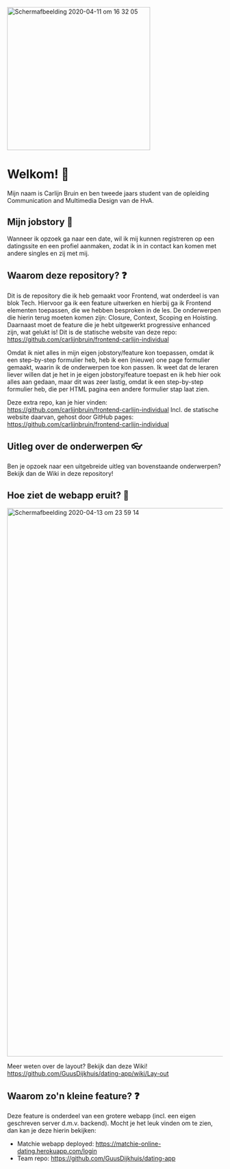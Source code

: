 <img width="334" alt="Schermafbeelding 2020-04-11 om 16 32 05" src="https://user-images.githubusercontent.com/59669604/79046567-0ac29000-7c12-11ea-9d2d-f5a44a348ca5.png">

# Welkom! :wave:

Mijn naam is Carlijn Bruin en ben tweede jaars student van de opleiding Communication and Multimedia Design van de HvA.

## Mijn jobstory :briefcase:

Wanneer ik opzoek ga naar een date, wil ik mij kunnen registreren op een datingssite en een profiel aanmaken, zodat ik in in contact kan komen met andere singles en zij met mij.

## Waarom deze repository? :question:

Dit is de repository die ik heb gemaakt voor Frontend, wat onderdeel is van blok Tech. Hiervoor ga ik een feature uitwerken en hierbij ga ik Frontend elementen toepassen, die we hebben besproken in de les.
De onderwerpen die hierin terug moeten komen zijn: Closure, Context, Scoping en Hoisting. Daarnaast moet de feature die je hebt uitgewerkt progressive enhanced zijn, wat gelukt is! Dit is de statische website van deze repo:  https://github.com/carlijnbruin/frontend-carlijn-individual

Omdat ik niet alles in mijn eigen jobstory/feature kon toepassen, omdat ik een step-by-step formulier heb, heb ik een (nieuwe) one page formulier gemaakt, waarin ik de onderwerpen toe kon passen.
Ik weet dat de leraren liever willen dat je het in je eigen jobstory/feature toepast en ik heb hier ook alles aan gedaan, maar dit was zeer lastig, omdat ik een step-by-step formulier heb, die per HTML pagina een andere formulier stap laat zien. 

Deze extra repo, kan je hier vinden: https://github.com/carlijnbruin/frontend-carlijn-individual
Incl. de statische website daarvan, gehost door GitHub pages: https://github.com/carlijnbruin/frontend-carlijn-individual

## Uitleg over de onderwerpen :eyeglasses:

Ben je opzoek naar een uitgebreide uitleg van bovenstaande onderwerpen? Bekijk dan de Wiki in deze repository!


## Hoe ziet de webapp eruit? :lips:

<img width="1280" alt="Schermafbeelding 2020-04-13 om 23 59 14" src="https://user-images.githubusercontent.com/59669604/79165149-cd612c80-7de2-11ea-9f75-39bcd86272aa.png">

Meer weten over de layout? Bekijk dan deze Wiki! https://github.com/GuusDijkhuis/dating-app/wiki/Lay-out

## Waarom zo'n kleine feature? :question:

Deze feature is onderdeel van een grotere webapp (incl. een eigen geschreven server d.m.v. backend). Mocht je het leuk vinden om te zien, dan kan je deze hierin bekijken:
* Matchie webapp deployed: https://matchie-online-dating.herokuapp.com/login
* Team repo: https://github.com/GuusDijkhuis/dating-app
